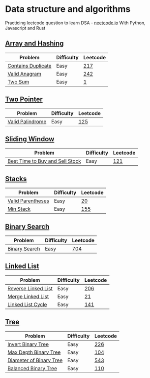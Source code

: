# Data structure and algorithms 
Practicing leetcode question to learn DSA - [neetcode.io](neetcode.io)
With Python, Javascript and Rust



## [Array and Hashing](/Array%20%26%20Hashing/)

Problem | Difficulty | Leetcode
--------|-----------|----------------------------------------------------
[Contains Duplicate](Array%20&%20Hashing/contains_duplicate.py)| Easy | [217](https://leetcode.com/problems/contains-duplicate/)
[Valid Anagram](Array%20&%20Hashing/valid_anagram.py) | Easy | [242](https://leetcode.com/problems/valid-anagram/)
[Two Sum](Array%20&%20Hashing/two_sum.py) | Easy | [1](https://leetcode.com/problems/two-sum/)



## [Two Pointer](/Two%20Pointer/)

Problem | Difficulty | Leetcode
--------|-----------|----------------------------------------------------
[Valid Palindrome](/Two%20Pointer/valid_palindrome.py)| Easy | [125](https://leetcode.com/problems/valid-palindrome/)



## [Sliding Window](/Sliding%20Window/)

Problem | Difficulty | Leetcode
--------|-----------|----------------------------------------------------
[Best Time to Buy and Sell Stock](/Sliding%20Window/buy_sell_stock.py)| Easy | [121](https://leetcode.com/problems/best-time-to-buy-and-sell-stock/)



## [Stacks](/Stack/)

Problem | Difficulty | Leetcode
--------|-----------|----------------------------------------------------
[Valid Parentheses](/Stack/valid_parentheses.py)| Easy | [20](https://leetcode.com/problems/valid-parentheses/)
[Min Stack](/Stack/min_stack.py)| Easy  | [155](https://leetcode.com/problems/min-stack/)


## [Binary Search](/Binary%20Search/)

Problem | Difficulty | Leetcode
--------|-----------|----------------------------------------------------
[Binary Search](/Binary%20Search/binary_search.py)| Easy | [704](https://leetcode.com/problems/binary-search/)



## [Linked List](/Linked%20List/)

Problem | Difficulty | Leetcode
--------|-----------|----------------------------------------------------
[Reverse Linked List](/Linked%20List/)| Easy | [206](https://leetcode.com/problems/reverse-linked-list/)
[Merge Linked List](/Linked%20List/merge_linked_list.py)| Easy | [21](https://leetcode.com/problems/merge-two-sorted-lists/)
[Linked List Cycle](Linked%20List/linked_list_cycle.py) | Easy | [141](https://leetcode.com/problems/linked-list-cycle/)


## [Tree](/Tree/)

Problem | Difficulty | Leetcode
--------|-----------|----------------------------------------------------
[Invert Binary Tree](/Tree/invert_binary_tree.py)| Easy | [226](https://leetcode.com/problems/invert-binary-tree/)
[Max Depth Binary Tree](/Tree/max_depth_binary_tree.py) | Easy | [104](https://leetcode.com/problems/maximum-depth-of-binary-tree/)
[Diameter of Binary Tree](/Tree/diameter_of_binary_tree.py) | Easy | [543](https://leetcode.com/problems/diameter-of-binary-tree/)
[Balanced Binary Tree](Tree/balanced_binary_tree.py) | Easy | [110](https://leetcode.com/problems/balanced-binary-tree/)
